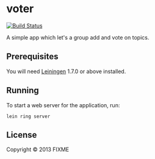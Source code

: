 # voter

[![Build Status](https://travis-ci.org/pgr0ss/voter.png)](https://travis-ci.org/pgr0ss/voter)

A simple app which let's a group add and vote on topics.

## Prerequisites

You will need [Leiningen][1] 1.7.0 or above installed.

[1]: https://github.com/technomancy/leiningen

## Running

To start a web server for the application, run:

    lein ring server

## License

Copyright © 2013 FIXME
